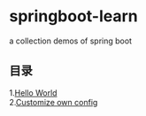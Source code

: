 # springboot-learn
a collection demos of spring boot  
## 目录  
1.[Hello World](https://github.com/fwk1010/springboot-learn/tree/master/springboot-gradle)  
2.[Customize own config](https://github.com/fwk1010/springboot-learn/tree/master/springboot-config)
